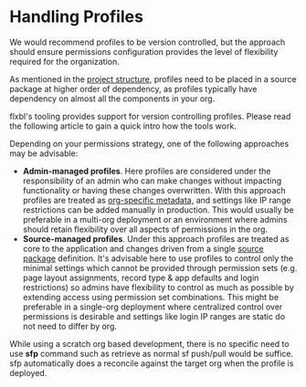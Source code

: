# Handling Profiles

We would recommend profiles to be version controlled, but the approach should ensure permissions configuration provides the level of flexibility required for the organization.

As mentioned in the [project structure](project-structure.md), profiles need to be placed in a source package at higher order of dependency, as profiles typically have dependency on almost all the components in your org. &#x20;

flxbl's tooling provides support for version controlling profiles. Please read the following article to gain a quick intro how the tools work.

Depending on your permissions strategy, one of the following approaches may be advisable:

* **Admin-managed profiles**. Here profiles are considered under the responsibility of an admin who can make changes without impacting functionality or having these changes overwritten. With this approach profiles are treated as [org-specific metadata,](dealing-with-org-specific-metadata.md) and settings like IP range restrictions can be added manually in production. This would usually be preferable in a multi-org deployment or an environment where admins should retain flexibility over all aspects of permissions in the org.
* **Source-managed profiles**. Under this approach profiles are treated as core to the application and changes driven from a single [source package](https://app.gitbook.com/s/YLI5Ts7pWhWQV9UaBn3H/concepts/supported-package-types/source-packages) definition. It's advisable here to use profiles to control only the minimal settings which cannot be provided through permission sets (e.g. page layout assignments, record type & app defaults and login restrictions) so admins have flexibility to control as much as possible by extending access using permission set combinations. This might be preferable in a single-org deployment where centralized control over permissions is desirable and settings like login IP ranges are static do not need to differ by org.

While using a scratch org based development, there is no specific need to use **sfp** command such as retrieve as normal sf push/pull would be suffice. sfp automatically does a reconcile against the target org when the profile is deployed.
